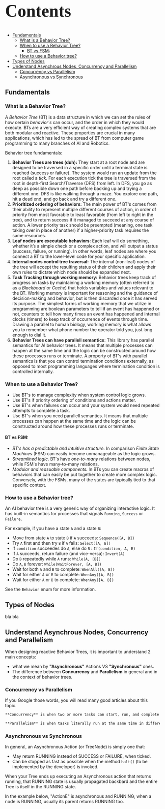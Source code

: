 <h1 align="left" style="font-family:Papyrus; font-size:4em;"> Contents </h1>

- [Fundamentals](#fundamentals)
  - [What is a Behavior Tree?](#what-is-a-behavior-tree)
  - [When to use a Behavior Tree?](#when-to-use-a-behavior-tree)
    - [BT vs FSM:](#bt-vs-fsm)
  - [How to use a Behavior tree?](#how-to-use-a-behavior-tree)
- [Types of Nodes](#types-of-nodes)
- [Understand Asynchrous Nodes, Concurrency and Parallelism](#understand-asynchrous-nodes-concurrency-and-parallelism)
  - [Concurrency vs Parallelism](#concurrency-vs-parallelism)
  - [Asynchronous vs Synchronous](#asynchronous-vs-synchronous)

## Fundamentals

### What is a Behavior Tree?

A _Behavior Tree_ (BT) is a data structure in which we can set the rules of how certain _behavior's_ can occur, and the order in which they would execute. BTs are a very efficient way of creating complex systems that are both modular and reactive. These properties are crucial in many applications, which has led to the spread of BT from computer game programming to many branches of AI and Robotics.

Behavior tree fundamentals:

1. **Behavior Trees are trees (duh):** They start at a root node and are designed to be traversed in a specific order until a terminal state is reached (success or failure). The system would run an update from the root called a _tick_. For each execution tick the tree is traversed from the root in depth-first Search/Traverse (DFS) from left. In DFS, you go as deep as possible down one path before backing up and trying a different one. DFS is like walking through a maze. You explore one path, hit a dead end, and go back and try a different one.
2. **Prioritized ordering of behaviors:**  The main power of BT's comes from their ability to represent multiple different courses of action, in order of priority from most favorable to least favorable (from left to right in the tree), and to return success if it managed to succeed at any course of action. A lower priority task should be preempted (meaning, one task taking over in place of
another) if a higher-priority task requires the same resources.
3. **Leaf nodes are executable behaviors:** Each leaf will do something, whether it’s a simple check or a complex action, and will output a status (success, failure, or running). In other words, leaf nodes are where you connect a BT to the lower-level code for your specific application.
4. **Internal nodes control tree traversal:** The internal (non-leaf) nodes of the tree will accept the resulting status of their children and apply their own rules to dictate which node should be expanded next.
5. **Task Tracking through working memory:** Behavior trees keep track of progress on tasks by maintaining a working memory (often referred to as a *Blackboard* or *Cache*) that holds variables and values relevant to the BT. Working memory is important for reasoning and the guidance of decision-making and behavior, but is then discarded once it has served its purpose. The simplest forms of working memory that we utilize in programming are boolean parameters to tell if an event has happened or not, counters to tell how many times an event has happened and internal clocks (timers) to keep track of occurrence of events through time. Drawing a parallel to human biology, working memory is what allows you to remember what phone number the operator told you, just long enough to dial it.
6. **Behavior Trees can have parallell semantics:** This library has parallel semantics for AI behavior trees. It means that multiple processes can happen at the same time and the logic can be constructed around how these processes runs or terminate. A property of BT's with parallel semantics is that you can control termination conditions externally, as opposed to most programming languages where termination condition is controlled internally.


### When to use a Behavior Tree?

* Use BT's to manage complexity when system control logic grows.
* Use BT's if priority ordering of conditions and actions matter.
* Use BT's when failures can occur and your system would need repeated attempts to complete a task.
* Use BT's when you need parallell semantics. It means that multiple processes can happen at the same time and the logic can be constructed around how these processes runs or terminate.

#### BT vs FSM:

* _BT's has a predictable and intuitive structure._ In comparison _Finite State Machines_ (FSM) can easily become unmanageable as the logic grows.
* _Streamlined logic._ BT's have _one-to-many_ relations between nodes, while FSM's have many-to-many relations.
* _Modular and reasuable components._ In BTs you can create macros of behaviors that can easily be put together to create more complex logic. Conversely, with the FSMs, many of the states are typically tied to that specific context.

### How to use a Behavior tree?

An AI behavior tree is a very generic way of organizing interactive logic.
It has built-in semantics for processes that signals `Running`, `Success` or
`Failure`.

For example, if you have a state `A` and a state `B`:

- Move from state `A` to state `B` if `A` succeeds: `Sequence([A, B])`
- Try `A` first and then try `B` if `A` fails: `Select([A, B])`
- If `condition` succeedes do `A`, else do `B` : `If(condition, A, B)`
- If `A` succeeds, return failure (and vice-versa): `Invert(A)`
- Do `B` repeatedly while `A` runs: `While(A, [B])`
- Do `A`, `B` forever: `While(WaitForever, [A, B])`
- Wait for both `A` and `B` to complete: `WhenAll([A, B])`
- Wait for either `A` or `B` to complete: `WhenAny([A, B])`
- Wait for either `A` or `B` to complete: `WhenAny([A, B])`

See the `Behavior` enum for more information.


## Types of Nodes

bla bla


## Understand Asynchrous Nodes, Concurrency and Parallelism

When designing reactive Behavior Trees, it is important to understand 2 main concepts:

- what we mean by **"Asynchronous"** Actions VS **"Synchronous"** ones.
- The difference between **Concurrency** and **Parallelism** in general and in the context of behavior trees.

### Concurrency vs Parallelism

If you Google those words, you will read many good articles about this topic.

```markdown
**Concurrency** is when two or more tasks can start, run, and complete in overlapping time periods. It doesn't necessarily mean they'll ever both be running at the same instant.

**Parallelism** is when tasks literally run at the same time in different  threads, e.g., on a multicore processor.
```

### Asynchronous vs Synchronous

In general, an Asynchronous Action (or TreeNode) is simply one that:

- May return RUNNING instead of SUCCESS or FAILURE, when ticked.
- Can be stopped as fast as possible when the method `halt()` (to be implemented by the developer) is invoked.

When your Tree ends up executing an Asynchronous action that returns running, that RUNNING state is usually propagated backbard and the entire Tree is itself in the RUNNING state.

In the example below, "ActionE" is asynchronous and RUNNING; when
a node is RUNNING, usually its parent returns RUNNING too.
